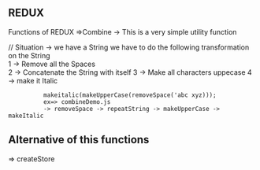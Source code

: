 ## REDUX 

Functions of REDUX
=>Combine -> This is a very simple utility function 

// Situation -> we have a String we have to do the following transformation on the String \
              1 -> Remove all the Spaces  
              2 -> Concatenate the String with itself
              3 -> Make all characters uppecase 
              4 -> make it Italic 

              makeitalic(makeUpperCase(removeSpace('abc xyz)));
              ex=> combineDemo.js 
              -> removeSpace -> repeatString -> makeUpperCase -> makeItalic

 ## Alternative of this functions
=> createStore 